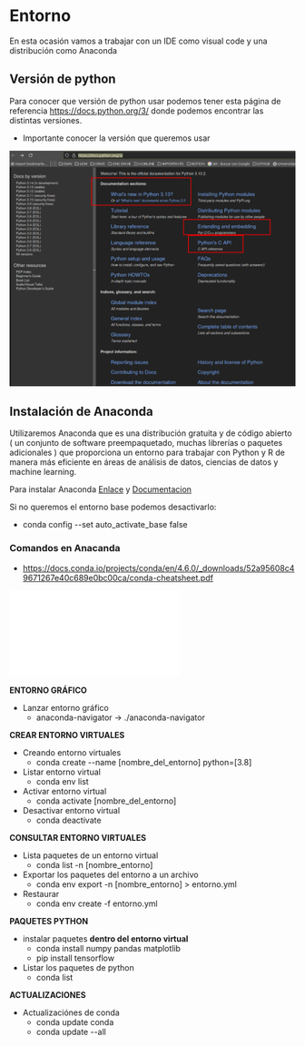 
# Entorno

En esta ocasión vamos a trabajar con un IDE como visual code y una distribución como Anaconda


## Versión de python 

Para conocer que versión de python usar podemos tener esta página de referencia https://docs.python.org/3/ donde podemos encontrar las distintas versiones.

*  Importante conocer la versión que queremos usar

![](adjuntos/Pasted_image_20250321234915.png)


## Instalación de Anaconda

Utilizaremos Anaconda que es una distribución gratuita y de código abierto ( un conjunto de software preempaquetado, muchas librerías o paquetes adicionales ) que proporciona un entorno para trabajar con Python y R de manera más eficiente en áreas de análisis de datos, ciencias de datos y machine learning.



Para instalar Anaconda [Enlace](https://www.anaconda.com/download/success) y [Documentacion](https://www.anaconda.com/docs/getting-started/anaconda/install#macos-linux-installation:how-do-i-verify-my-installers-integrity)


Si no queremos el entorno base podemos desactivarlo:

* conda config --set auto_activate_base false


### Comandos en Anacanda

* https://docs.conda.io/projects/conda/en/4.6.0/_downloads/52a95608c49671267e40c689e0bc00ca/conda-cheatsheet.pdf


![](adjuntos/conda-cheatsheet.pdf)


**ENTORNO GRÁFICO**

* Lanzar entorno gráfico
	* anaconda-navigator -> ./anaconda-navigator

**CREAR ENTORNO VIRTUALES**

* Creando entorno virtuales
	* conda create --name [nombre_del_entorno] python=[3.8]
* Listar entorno virtual
	* conda env list
* Activar entorno virtual 
	* conda activate [nombre_del_entorno]
* Desactivar entorno virtual
	* conda deactivate


**CONSULTAR ENTORNO VIRTUALES**

* Lista paquetes de un entorno virtual
	* conda list -n [nombre_entorno]
* Exportar los paquetes del entorno a un archivo
	* conda env export -n [nombre_entorno] > entorno.yml
* Restaurar
	* conda env create -f entorno.yml

**PAQUETES PYTHON**

* instalar paquetes **dentro del entorno virtual**
	* conda install numpy pandas matplotlib
	* pip install tensorflow
* Listar los paquetes de python
	* conda list

**ACTUALIZACIONES**

* Actualizaciónes de conda
	* conda update conda
	* conda update --all

